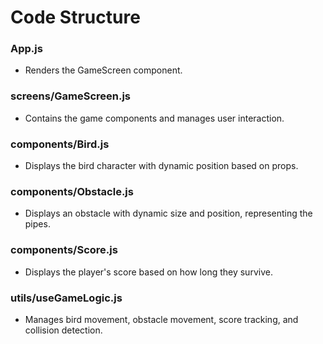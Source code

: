 # Code Structure

### App.js
- Renders the GameScreen component.

### screens/GameScreen.js
- Contains the game components and manages user interaction.

### components/Bird.js
- Displays the bird character with dynamic position based on props.

### components/Obstacle.js
- Displays an obstacle with dynamic size and position, representing the pipes.

### components/Score.js
- Displays the player's score based on how long they survive.

### utils/useGameLogic.js
- Manages bird movement, obstacle movement, score tracking, and collision detection.
